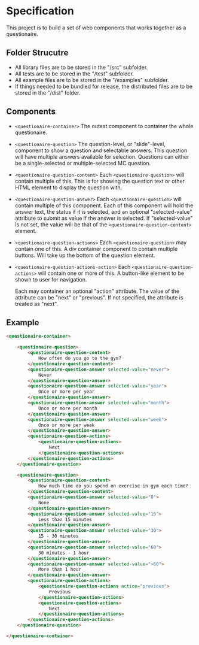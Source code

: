 # Specification

This project is to build a set of web components that works together as a questionaire.


## Folder Strucutre

- All library files are to be stored in the "/src" subfolder.
- All tests are to be stored in the "/test" subfolder.
- All example files are to be stored in the "/examples" subfolder.
- If things needed to be bundled for release, the distributed files are to be stored in the "/dist" folder.


## Components

* `<questionaire-container>`
  The outest component to container the whole questionaire.

* `<questionaire-question>`
  The question-level, or "slide"-level, component to show a question and selectable answers. This question will have multiple answers available for selection. Questions can either be a single-selected or multiple-selected MC question.

* `<questionaire-question-content>`
  Each `<questionaire-question>` will contain multiple of this. This is for showing the question text or other HTML element to display the question with.

* `<questionaire-question-answer>`
  Each `<questionaire-question>` will contain multiple of this component. Each of this component will hold the answer text, the status if it is selected, and an optional "selected-value" attribute to submit as value if the answer is selected. If "selected-value" is not set, the value will be that of the `<questionaire-question-content>` element.

* `<questionaire-question-actions>`
  Each `<questionaire-question>` may contain one of this. A div container component to contain multiple buttons. Will take up the bottom of the question element.

* `<questionaire-question-actions-action>`
  Each `<questionaire-question-actions>` will contain one or more of this. A button-like element to be shown to user for navigation.
  
  Each may container an optional "action" attribute. The value of the attribute can be "next" or "previous". If not specified, the attribute is treated as "next".


## Example

```html
<questionaire-container>

    <questionaire-question>
        <questionaire-question-content>
            How often do you go to the gym?
        </questionaire-question-content>
        <questionaire-question-answer selected-value="never">
            Never
        </questionaire-question-answer>
        <questionaire-question-answer selected-value="year">
            Once or more per year
        </questionaire-question-answer>
        <questionaire-question-answer selected-value="month">
            Once or more per month
        </questionaire-question-answer>
        <questionaire-question-answer selected-value="week">
            Once or more per week
        </questionaire-question-answer>
        <questionaire-question-actions>
            <questionaire-question-actions>
                Next
            </questionaire-question-actions>
        </questionaire-question-actions>
    </questionaire-question>

    <questionaire-question>
        <questionaire-question-content>
            How much time do you spend on exercise in gym each time?
        </questionaire-question-content>
        <questionaire-question-answer selected-value="0">
            None
        </questionaire-question-answer>
        <questionaire-question-answer selected-value="15">
            Less than 15 minutes
        </questionaire-question-answer>
        <questionaire-question-answer selected-value="30">
            15 - 30 minutes
        </questionaire-question-answer>
        <questionaire-question-answer selected-value="60">
            30 minutes - 1 hour
        </questionaire-question-answer>
        <questionaire-question-answer selected-value=">60">
            More than 1 hour
        </questionaire-question-answer>
        <questionaire-question-actions>
            <questionaire-question-actions action="previous">
                Previous
            </questionaire-question-actions>
            <questionaire-question-actions>
                Next
            </questionaire-question-actions>
        </questionaire-question-actions>
    </questionaire-question>

</questionaire-container>
```
